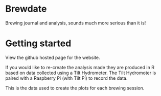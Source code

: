 # Brewdate
Brewing journal and analysis, sounds much more serious than it is!

# Getting started
View the github hosted page for the website.

If you would like to re-create the analysis made they are produced in R based on data collected using a Tilt Hydrometer. The Tilt Hydromoter is paired with a Raspberry Pi (with Tilt Pi) to record the data.

This is the data used to create the plots for each brewing session.
